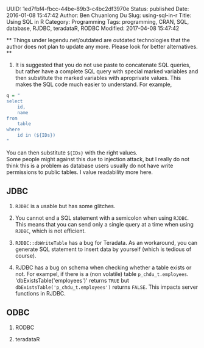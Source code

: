 UUID: 1ed7fbf4-fbcc-44be-89b3-c4bc2df3970e
Status: published
Date: 2016-01-08 15:47:42
Author: Ben Chuanlong Du
Slug: using-sql-in-r
Title: Using SQL in R
Category: Programming
Tags: programming, CRAN, SQL, database, RJDBC, teradataR, RODBC
Modified: 2017-04-08 15:47:42

**
Things under legendu.net/outdated are outdated technologies 
that the author does not plan to update any more. 
Please look for better alternatives.
**

1. It is suggested that you do not use paste to concatenate SQL queries, 
but rather have a complete SQL query with special marked variables 
and then substitute the marked variables with aproprivate values. 
This makes the SQL code much easier to understand. 
For example,
```R
q = "
select
    id,
    name
from
    table
where
    id in (${IDs})
"
```
You can then substitute `${IDs}` with the right values.  
Some people might against this due to injection attack,
but I really do not think this is a problem 
as database users usually do not have write permissions to public tables.
I value readability more here.

## JDBC

1. `RJDBC` is a usable but has some glitches.

1. You cannot end a SQL statement with a semicolon when using `RJDBC`.
This means that you can send only a single query at a time when using `RJDBC`,
which is not efficient.

2. `RJDBC::dbWriteTable` has a bug for Teradata. 
As an workaround, 
you can generate SQL statement to insert data by yourself
(which is tedious of course). 

3. RJDBC has a bug on schema when checking whether a table exists or not.
For exampel, if there is a (non volatile) table `p_chdu_t.employees`.
'dbExistsTable('employees')' returns `TRUE` 
but `dbExistsTable('p_chdu_t.employees')` returns `FALSE`.
This impacts server functions in RJDBC.

## ODBC

1. RODBC

2. teradataR


